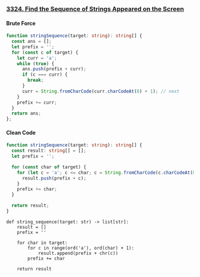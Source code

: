 ### [3324. Find the Sequence of Strings Appeared on the Screen](https://leetcode.com/problems/find-the-sequence-of-strings-appeared-on-the-screen/)
#### Brute Force
```Typescript
function stringSequence(target: string): string[] {
  const ans = [];
  let prefix = '';
  for (const c of target) {
    let curr = 'a';
    while (true) {
      ans.push(prefix + curr);
      if (c === curr) {
        break;
      }
      curr = String.fromCharCode(curr.charCodeAt(0) + 1); // next
    }
    prefix += curr;
  }
  return ans;
};
```
#### Clean Code
```Typescript
function stringSequence(target: string): string[] {
  const result: string[] = [];
  let prefix = '';

  for (const char of target) {
    for (let c = 'a'; c <= char; c = String.fromCharCode(c.charCodeAt(0) + 1)) {
      result.push(prefix + c);
    }
    prefix += char;
  }

  return result;
}

```
```Python3
def string_sequence(target: str) -> list[str]:
    result = []
    prefix = ''

    for char in target:
        for c in range(ord('a'), ord(char) + 1):
            result.append(prefix + chr(c))
        prefix += char

    return result

```
